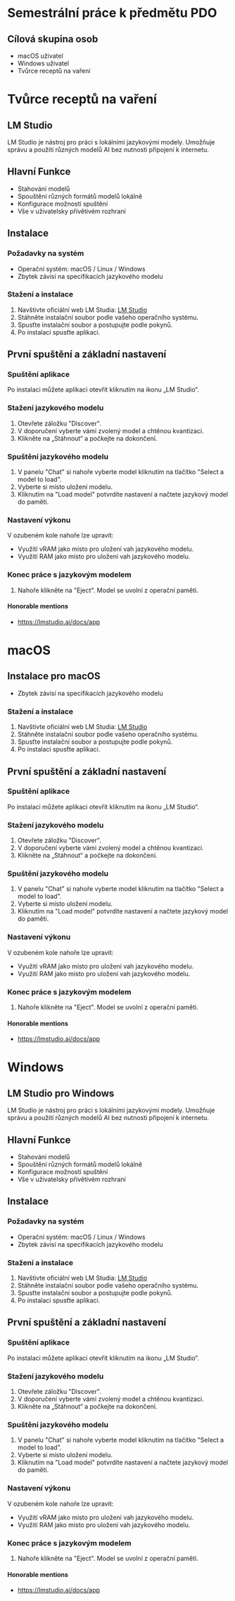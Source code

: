 # Semestrální práce k předmětu PDO

## Cílová skupina osob

- macOS uživatel
- Windows uživatel
- Tvůrce receptů na vaření



# Tvůrce receptů na vaření

## LM Studio
LM Studio je nástroj pro práci s lokálními jazykovými modely. Umožňuje správu a použití různých modelů AI bez nutnosti připojení k internetu.

## Hlavní Funkce
 - Stahování modelů
 - Spouštění různých formátů modelů lokálně
 - Konfigurace možností spuštění
 - Vše v uživatelsky přívětivém rozhraní

## Instalace

### Požadavky na systém
- Operační systém: macOS / Linux / Windows
- Zbytek závisí na specifikacích jazykového modelu

### Stažení a instalace
1. Navštivte oficiální web LM Studia: [LM Studio](https://lmstudio.com)
2. Stáhněte instalační soubor podle vašeho operačního systému.
3. Spusťte instalační soubor a postupujte podle pokynů.
4. Po instalaci spusťte aplikaci.

## První spuštění a základní nastavení

### Spuštění aplikace
Po instalaci můžete aplikaci otevřít kliknutím na ikonu „LM Studio“.

### Stažení jazykového modelu
1. Otevřete záložku "Discover".
2. V doporučení vyberte vámi zvolený model a chtěnou kvantizaci.
3. Klikněte na „Stáhnout“ a počkejte na dokončení.

### Spuštění jazykového modelu
1. V panelu "Chat" si nahoře vyberte model kliknutím na tlačítko "Select a model to load".
2. Vyberte si místo uložení modelu.
3. Kliknutím na "Load model" potvrdíte nastavení a načtete jazykový model do paměti.

### Nastavení výkonu
V ozubeném kole nahoře lze upravit:
- Využití vRAM jako místo pro uložení vah jazykového modelu.
- Využití RAM jako místo pro uložení vah jazykového modelu.

### Konec práce s jazykovým modelem
1. Nahoře klikněte na "Eject". Model se uvolní z operační paměti.


#### Honorable mentions
- https://lmstudio.ai/docs/app



# macOS
## Instalace pro macOS
- Zbytek závisí na specifikacích jazykového modelu

### Stažení a instalace
1. Navštivte oficiální web LM Studia: [LM Studio](https://lmstudio.com)
2. Stáhněte instalační soubor podle vašeho operačního systému.
3. Spusťte instalační soubor a postupujte podle pokynů.
4. Po instalaci spusťte aplikaci.

## První spuštění a základní nastavení

### Spuštění aplikace
Po instalaci můžete aplikaci otevřít kliknutím na ikonu „LM Studio“.

### Stažení jazykového modelu
1. Otevřete záložku "Discover".
2. V doporučení vyberte vámi zvolený model a chtěnou kvantizaci.
3. Klikněte na „Stáhnout“ a počkejte na dokončení.

### Spuštění jazykového modelu
1. V panelu "Chat" si nahoře vyberte model kliknutím na tlačítko "Select a model to load".
2. Vyberte si místo uložení modelu.
3. Kliknutím na "Load model" potvrdíte nastavení a načtete jazykový model do paměti.

### Nastavení výkonu
V ozubeném kole nahoře lze upravit:
- Využití vRAM jako místo pro uložení vah jazykového modelu.
- Využití RAM jako místo pro uložení vah jazykového modelu.

### Konec práce s jazykovým modelem
1. Nahoře klikněte na "Eject". Model se uvolní z operační paměti.


#### Honorable mentions
- https://lmstudio.ai/docs/app



# Windows
## LM Studio pro Windows
LM Studio je nástroj pro práci s lokálními jazykovými modely. Umožňuje správu a použití různých modelů AI bez nutnosti připojení k internetu.

## Hlavní Funkce
 - Stahování modelů
 - Spouštění různých formátů modelů lokálně
 - Konfigurace možností spuštění
 - Vše v uživatelsky přívětivém rozhraní

## Instalace

### Požadavky na systém
- Operační systém: macOS / Linux / Windows
- Zbytek závisí na specifikacích jazykového modelu

### Stažení a instalace
1. Navštivte oficiální web LM Studia: [LM Studio](https://lmstudio.com)
2. Stáhněte instalační soubor podle vašeho operačního systému.
3. Spusťte instalační soubor a postupujte podle pokynů.
4. Po instalaci spusťte aplikaci.

## První spuštění a základní nastavení

### Spuštění aplikace
Po instalaci můžete aplikaci otevřít kliknutím na ikonu „LM Studio“.

### Stažení jazykového modelu
1. Otevřete záložku "Discover".
2. V doporučení vyberte vámi zvolený model a chtěnou kvantizaci.
3. Klikněte na „Stáhnout“ a počkejte na dokončení.

### Spuštění jazykového modelu
1. V panelu "Chat" si nahoře vyberte model kliknutím na tlačítko "Select a model to load".
2. Vyberte si místo uložení modelu.
3. Kliknutím na "Load model" potvrdíte nastavení a načtete jazykový model do paměti.

### Nastavení výkonu
V ozubeném kole nahoře lze upravit:
- Využití vRAM jako místo pro uložení vah jazykového modelu.
- Využití RAM jako místo pro uložení vah jazykového modelu.

### Konec práce s jazykovým modelem
1. Nahoře klikněte na "Eject". Model se uvolní z operační paměti.


#### Honorable mentions
- https://lmstudio.ai/docs/app

